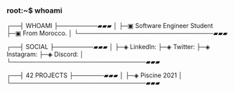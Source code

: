 ### root:~$ whoami

<!--
**akarichan00/akarichan00** is a ✨ _special_ ✨ repository because its `README.md` (this file) appears on your GitHub profile.

Here are some ideas to get you started:

- 🔭 I’m currently working on ...
- 🌱 I’m currently learning ...
- 👯 I’m looking to collaborate on ...
- 🤔 I’m looking for help with ...
- 💬 Ask me about ...
- 📫 How to reach me: ...
- 😄 Pronouns: ...
- ⚡ Fun fact: ...
-->
┌──┤ WHOAMI ├─────────▰▰▰
│
├─▣ Software Engineer Student 
├─▣ From Morocco.
│
└───────────────────────────────▰▰▰

┌──┤ SOCIAL ├─────────▰▰▰
│
├─◈ LinkedIn:
├─◈ Twitter:
├─◈ Instagram:
├─◈ Discord: 
│
└───────────────────────────────▰▰▰

┌──┤ 42 PROJECTS ├───────▰▰▰
│
├─◈ Piscine 2021
│
└───────────────────────────────▰▰▰
